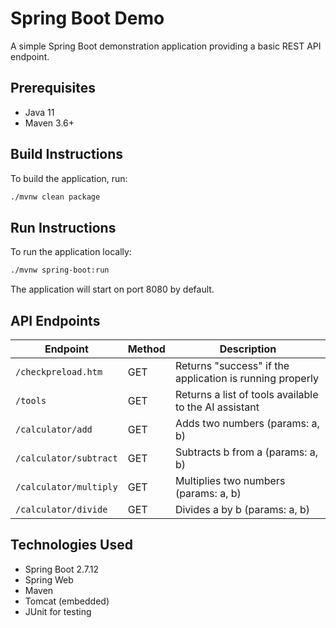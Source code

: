 # Spring Boot Demo

A simple Spring Boot demonstration application providing a basic REST API endpoint.

## Prerequisites

* Java 11
* Maven 3.6+

## Build Instructions

To build the application, run:

```bash
./mvnw clean package
```

## Run Instructions

To run the application locally:

```bash
./mvnw spring-boot:run
```

The application will start on port 8080 by default.

## API Endpoints

| Endpoint | Method | Description |
|----------|--------|-------------|
| `/checkpreload.htm` | GET | Returns "success" if the application is running properly |
| `/tools` | GET | Returns a list of tools available to the AI assistant |
| `/calculator/add` | GET | Adds two numbers (params: a, b) |
| `/calculator/subtract` | GET | Subtracts b from a (params: a, b) |
| `/calculator/multiply` | GET | Multiplies two numbers (params: a, b) |
| `/calculator/divide` | GET | Divides a by b (params: a, b) |

## Technologies Used

* Spring Boot 2.7.12
* Spring Web
* Maven
* Tomcat (embedded)
* JUnit for testing